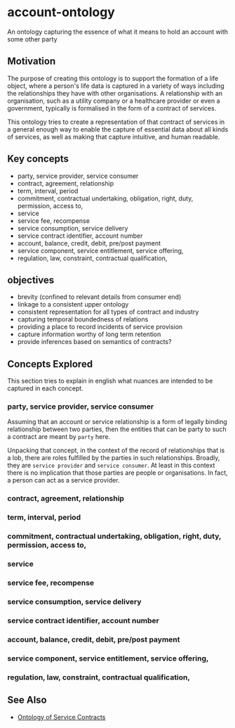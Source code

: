 # account-ontology

An ontology capturing the essence of what it means to hold an account with some other party

## Motivation

The purpose of creating this ontology is to support the formation of a life
object, where a person's life data is captured in a variety of ways including
the relationships they have with other organisations.  A relationship with an
organisation, such as a utility company or a healthcare provider or even a
government, typically is formalised in the form of a contract of services.

This ontology tries to create a representation of that contract of services in a
general enough way to enable the capture of essential data about all kinds of
services, as well as making that capture intuitive, and human readable.

## Key concepts

- party, service provider, service consumer
- contract, agreement, relationship
- term, interval, period
- commitment, contractual undertaking, obligation, right, duty, permission, access to, 
- service
- service fee, recompense
- service consumption, service delivery
- service contract identifier, account number
- account, balance, credit, debit, pre/post payment
- service component, service entitlement, service offering, 
- regulation, law, constraint, contractual qualification, 

## objectives

- brevity (confined to relevant details from consumer end)
- linkage to a consistent upper ontology
- consistent representation for all types of contract and industry
- capturing temporal boundedness of relations
- providing a place to record incidents of service provision
- capture information worthy of long term retention
- provide inferences based on semantics of contracts?

## Concepts Explored

This section tries to explain in english what nuances are intended to be
captured in each concept.

### party, service provider, service consumer

Assuming that an account or service relationship is a form of legally
binding relationship between two parties, then the entities that can be party to
such a contract are meant by `party` here.

Unpacking that concept, in the context of the record of relationships that is a
lob, there are roles fulfilled by the parties in such relationships.  Broadly,
they are `service provider` and `service consumer`.  At least in this context
there is no implication that those parties are people or organisations.  In
fact, a person can act as a service provider.

### contract, agreement, relationship
### term, interval, period
### commitment, contractual undertaking, obligation, right, duty, permission, access to, 
### service
### service fee, recompense
### service consumption, service delivery
### service contract identifier, account number
### account, balance, credit, debit, pre/post payment
### service component, service entitlement, service offering, 
### regulation, law, constraint, contractual qualification, 



## See Also

- [Ontology of Service
Contracts](https://www.researchgate.net/publication/318969100_From_an_Ontology_of_Service_Contracts_to_Contract_Modeling_in_Enterprise_Architecture)


<!--  
vim: tw=80 wrap sw=4 ts=4
-->
